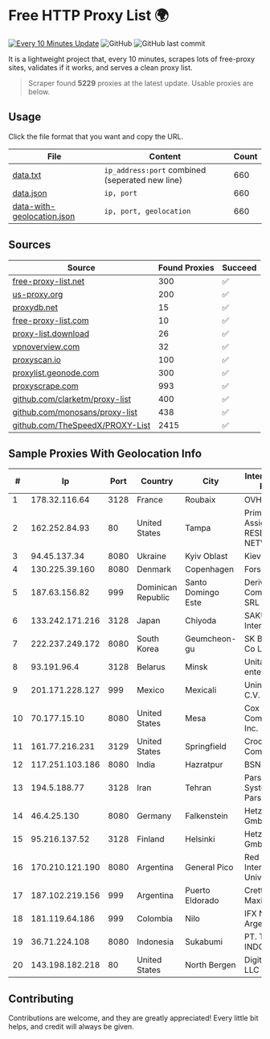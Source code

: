 
# Free HTTP Proxy List 🌍

[![Every 10 Minutes Update](https://github.com/mertguvencli/http-proxy-list/actions/workflows/main.yml/badge.svg?branch=main)](https://github.com/mertguvencli/http-proxy-list/actions/workflows/main.yml)
![GitHub](https://img.shields.io/github/license/mertguvencli/http-proxy-list)
![GitHub last commit](https://img.shields.io/github/last-commit/mertguvencli/http-proxy-list)

It is a lightweight project that, every 10 minutes, scrapes lots of free-proxy sites, validates if it works, and serves a clean proxy list.


> Scraper found **5229** proxies at the latest update. Usable proxies are below.

## Usage

Click the file format that you want and copy the URL.


|File|Content|Count|
|----|-------|-----|
|[data.txt](https://raw.githubusercontent.com/mertguvencli/http-proxy-list/main/proxy-list/data.txt)|`ip_address:port` combined (seperated new line)|660|
|[data.json](https://raw.githubusercontent.com/mertguvencli/http-proxy-list/main/proxy-list/data.json)|`ip, port`|660|
|[data-with-geolocation.json](https://raw.githubusercontent.com/mertguvencli/http-proxy-list/main/proxy-list/data-with-geolocation.json)|`ip, port, geolocation`|660|

## Sources

|Source|Found Proxies|Succeed|
|------|-------------|-------|
|[free-proxy-list.net](https://free-proxy-list.net)|300|✅|
|[us-proxy.org](https://www.us-proxy.org)|200|✅|
|[proxydb.net](http://proxydb.net)|15|✅|
|[free-proxy-list.com](https://free-proxy-list.com/?page=&port=&type%5B%5D=http&type%5B%5D=https&up_time=0&search=Search)|10|✅|
|[proxy-list.download](https://www.proxy-list.download/HTTP)|26|✅|
|[vpnoverview.com](https://vpnoverview.com/privacy/anonymous-browsing/free-proxy-servers)|32|✅|
|[proxyscan.io](https://www.proxyscan.io)|100|✅|
|[proxylist.geonode.com](https://proxylist.geonode.com/api/proxy-list?limit=300&page=1&sort_by=lastChecked&sort_type=desc&protocols=http,https)|300|✅|
|[proxyscrape.com](https://api.proxyscrape.com/v2/?request=displayproxies&protocol=http&timeout=10000&country=all&ssl=all&anonymity=all)|993|✅|
|[github.com/clarketm/proxy-list](https://raw.githubusercontent.com/clarketm/proxy-list/master/proxy-list-raw.txt)|400|✅|
|[github.com/monosans/proxy-list](https://raw.githubusercontent.com/monosans/proxy-list/main/proxies/http.txt)|438|✅|
|[github.com/TheSpeedX/PROXY-List](https://raw.githubusercontent.com/TheSpeedX/PROXY-List/master/http.txt)|2415|✅|


## Sample Proxies With Geolocation Info

|#|Ip|Port|Country|City|Internet Service Provider|
|-|--|----|-------|----|-------------------------|
|1|178.32.116.64|3128|France|Roubaix|OVH SAS|
|2|162.252.84.93|80|United States|Tampa|Primary Assignments - - RESERVED NETWORK|
|3|94.45.137.34|8080|Ukraine|Kyiv Oblast|Kievline LLC|
|4|130.225.39.160|8080|Denmark|Copenhagen|Forskningsnettet|
|5|187.63.156.82|999|Dominican Republic|Santo Domingo Este|Derivalnet Y Comunicaciones SRL|
|6|133.242.171.216|3128|Japan|Chiyoda|SAKURA Internet Inc.|
|7|222.237.249.172|8080|South Korea|Geumcheon-gu|SK Broadband Co Ltd|
|8|93.191.96.4|3128|Belarus|Minsk|Unitary enterprise A1|
|9|201.171.228.127|999|Mexico|Mexicali|Uninet S.A. de C.V.|
|10|70.177.15.10|8080|United States|Mesa|Cox Communications Inc.|
|11|161.77.216.231|3129|United States|Springfield|Crocker Communications|
|12|117.251.103.186|8080|India|Hazratpur|BSNL Internet|
|13|194.5.188.77|3128|Iran|Tehran|Pars Parva System LTD. ( ParsPack)|
|14|46.4.25.130|8080|Germany|Falkenstein|Hetzner Online GmbH|
|15|95.216.137.52|3128|Finland|Helsinki|Hetzner Online GmbH|
|16|170.210.121.190|8080|Argentina|General Pico|Red de Interconexion Universitaria|
|17|187.102.219.156|999|Argentina|Puerto Eldorado|Cretton Lisandro Maximiliano|
|18|181.119.64.186|999|Colombia|Nilo|IFX Networks Argentina S.R.L|
|19|36.71.224.108|8080|Indonesia|Sukabumi|PT. TELKOM INDONESIA|
|20|143.198.182.218|80|United States|North Bergen|DigitalOcean, LLC|



## Contributing

Contributions are welcome, and they are greatly appreciated! Every
little bit helps, and credit will always be given.

